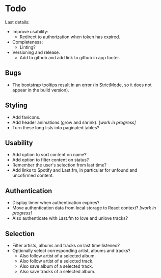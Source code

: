 # Todo

Last details:

- Improve usability:
  - Redirect to authorization when token has expired.
- Completeness:
  - Linting?
- Versioning and release.
  - Add to github and add link to github in app footer.

## Bugs

- The bootstrap tooltips result in an error (in StrictMode, so it does not appear in the build version).

## Styling

- Add favicons.
- Add header animations (grow and shrink). _[work in progress]_
- Turn these long lists into paginated tables?

## Usability

- Add option to sort content on name?
- Add option to filter content on status?
- Remember the user's selection from last time?
- Add links to Spotify and Last.fm, in particular for unfound and uncofirmed content.

## Authentication

- Display timer when authentication expires?
- Move authentication data from local storage to React context? _[work in progress]_
- Also authenticate with Last.fm to love and unlove tracks?

## Selection

- Filter artists, albums and tracks on last time listened?
- Optionally select corresponding artist, albums and tracks?
  - Also follow artist of a selected album.
  - Also follow artist of a selected track.
  - Also save album of a selected track.
  - Also save tracks of a selected album.

